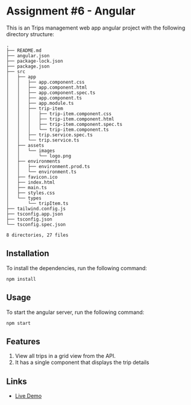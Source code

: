 # Assignment #6 - Angular

This is an Trips management web app angular project with the following directory structure:

```
.
├── README.md
├── angular.json
├── package-lock.json
├── package.json
├── src
│   ├── app
│   │   ├── app.component.css
│   │   ├── app.component.html
│   │   ├── app.component.spec.ts
│   │   ├── app.component.ts
│   │   ├── app.module.ts
│   │   ├── trip-item
│   │   │   ├── trip-item.component.css
│   │   │   ├── trip-item.component.html
│   │   │   ├── trip-item.component.spec.ts
│   │   │   └── trip-item.component.ts
│   │   ├── trip.service.spec.ts
│   │   └── trip.service.ts
│   ├── assets
│   │   └── images
│   │       └── logo.png
│   ├── environments
│   │   ├── environment.prod.ts
│   │   └── environment.ts
│   ├── favicon.ico
│   ├── index.html
│   ├── main.ts
│   ├── styles.css
│   └── types
│       └── tripItem.ts
├── tailwind.config.js
├── tsconfig.app.json
├── tsconfig.json
└── tsconfig.spec.json

8 directories, 27 files
```

## Installation

To install the dependencies, run the following command:

`npm install`

## Usage

To start the angular server, run the following command:

`npm start`

## Features

1. View all trips in a grid view from the API.
2. It has a single component that displays the trip details

## Links

- [Live Demo](http://67.205.145.209:8086/)
